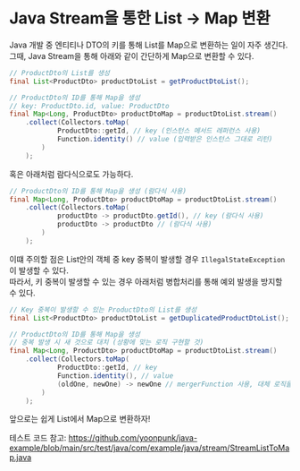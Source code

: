 # Java Stream을 통한 List -> Map 변환

Java 개발 중 엔티티나 DTO의 키를 통해 List를 Map으로 변환하는 일이 자주 생긴다.  
그때, Java Stream을 통해 아래와 같이 간단하게 Map으로 변환할 수 있다.

```java
// ProductDto의 List를 생성
final List<ProductDto> productDtoList = getProductDtoList();

// ProductDto의 ID를 통해 Map을 생성 
// key: ProductDto.id, value: ProductDto
final Map<Long, ProductDto> productDtoMap = productDtoList.stream()
    .collect(Collectors.toMap(
            ProductDto::getId, // key (인스턴스 메서드 레퍼런스 사용)
            Function.identity() // value (입력받은 인스턴스 그대로 리턴)
        )
    );
```

혹은 아래처럼 람다식으로도 가능하다.  

```java
// ProductDto의 ID를 통해 Map을 생성 (람다식 사용)
final Map<Long, ProductDto> productDtoMap = productDtoList.stream()
    .collect(Collectors.toMap(
            productDto -> productDto.getId(), // key (람다식 사용)
            productDto -> productDto // (람다식 사용)
        )
    );
```

이떄 주의할 점은 List안의 객체 중 key 중복이 발생할 경우 ```IllegalStateException```이 발생할 수 있다.  
따라서, 키 중복이 발생할 수 있는 경우 아래처럼 병합처리를 통해 예외 발생을 방지할 수 있다.

```java
// Key 중복이 발생할 수 있는 ProductDto의 List를 생성
final List<ProductDto> productDtoList = getDuplicatedProductDtoList();

// ProductDto의 ID를 통해 Map을 생성 
// 중복 발생 시 새 것으로 대치 (상황에 맞는 로직 구현할 것)
final Map<Long, ProductDto> productDtoMap = productDtoList.stream()
    .collect(Collectors.toMap(
            ProductDto::getId, // key
            Function.identity(), // value
            (oldOne, newOne) -> newOne // mergerFunction 사용, 대체 로직을 구현하면 된다 (람다식 사용)
        )
    );
```

앞으로는 쉽게 List에서 Map으로 변환하자!  

테스트 코드 참고: https://github.com/yoonpunk/java-example/blob/main/src/test/java/com/example/java/stream/StreamListToMap.java
